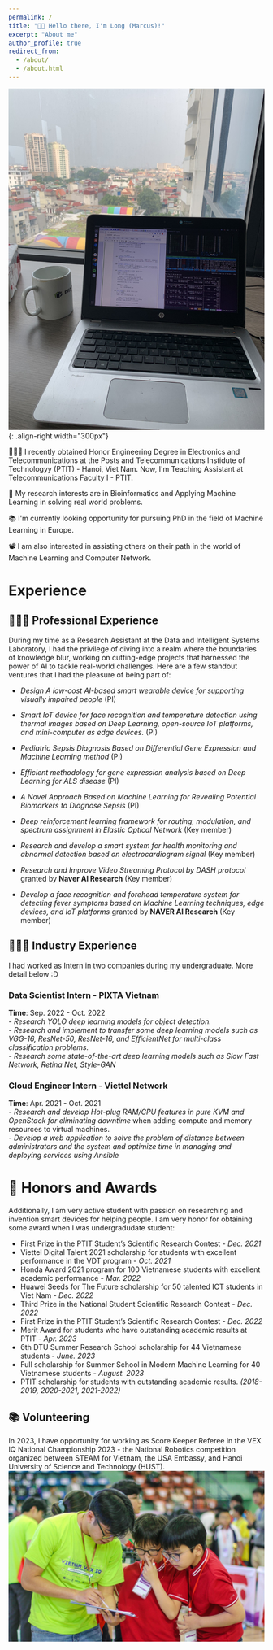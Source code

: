 ```yaml
---
permalink: /
title: "👋🏼 Hello there, I'm Long (Marcus)!"
excerpt: "About me"
author_profile: true
redirect_from: 
  - /about/
  - /about.html
---
```


![Illustration of combining vision and language modalities](/images/one.jpg){: .align-right width="300px"}

👨🏻‍💻 I recently obtained Honor Engineering Degree in Electronics and Telecommunications at the Posts and Telecommunications Instidute of Technologyy (PTIT) - Hanoi, Viet Nam. Now, I'm Teaching Assistant at Telecommunications Faculty I - PTIT.

🔬 My research interests are in Bioinformatics and Applying Machine Learning in solving real world problems.

📚 I'm currently looking opportunity for pursuing PhD in the field of Machine Learning in Europe.

📽️ I am also interested in assisting others on their path in the world of Machine Learning and Computer Network.

# Experience

## 👨🏻‍🔬 Professional Experience
During my time as a Research Assistant at the Data and Intelligent Systems Laboratory, I had the privilege of diving into a realm where the boundaries of knowledge blur, working on cutting-edge projects that harnessed the power of AI to tackle real-world challenges. Here are a few standout ventures that I had the pleasure of being part of:
- *Design A low-cost AI-based smart wearable device for supporting visually impaired people* (PI)

- *Smart IoT device for face recognition and temperature detection using thermal images based on Deep Learning, open-source IoT platforms, and mini-computer as edge devices.* (PI)
- *Pediatric Sepsis Diagnosis Based on Differential Gene Expression and Machine Learning method* (PI)
- *Efficient methodology for gene expression analysis based on Deep Learning for ALS disease* (PI)
- *A Novel Approach Based on Machine Learning for Revealing Potential Biomarkers to Diagnose Sepsis* (PI)
- *Deep reinforcement learning framework for routing, modulation, and spectrum assignment in Elastic Optical Network* (Key member)
- *Research and develop a smart system for health monitoring and abnormal detection based on electrocardiogram signal* (Key member)
- *Research and Improve Video Streaming Protocol by DASH protocol* granted by **Naver AI Research** (Key member)
- *Develop a face recognition and forehead temperature system for detecting fever symptoms based on Machine Learning techniques, edge devices, and IoT platforms* granted by **NAVER AI Research** (Key member)


## 👨🏻‍💻 Industry Experience
I had worked as Intern in two companies during my undergraduate. More detail below :D 

### Data Scientist Intern - PIXTA Vietnam
**Time**: Sep. 2022 - Oct. 2022\
*- Research YOLO deep learning models for object detection.*\
*- Research and implement to transfer some deep learning models such as VGG-16, ResNet-50, ResNet-16, and EfficientNet for multi-class classification problems.*\
*- Research some state-of-the-art deep learning models such as Slow Fast Network, Retina Net, Style-GAN*
### Cloud Engineer Intern - Viettel Network
**Time**: Apr. 2021 - Oct. 2021\
*- Research and develop Hot-plug RAM/CPU features in pure KVM and OpenStack for eliminating downtime*
when adding compute and memory resources to virtual machines.\
*- Develop a web application to solve the problem of distance between administrators and the system and optimize time in managing and deploying services using Ansible*
# 📜 Honors and Awards
Additionally, I am very active student with passion on researching and invention smart devices for helping people. I am very honor for obtaining some award when I was undergradudate student:
- First Prize in the PTIT Student’s Scientific Research Contest - *Dec. 2021*
- Viettel Digital Talent 2021 scholarship for students with excellent performance in the VDT program - *Oct. 2021*
- Honda Award 2021 program for 100 Vietnamese students with excellent academic performance - *Mar. 2022*
- Huawei Seeds for The Future scholarship for 50 talented ICT students in Viet Nam - *Dec. 2022*
- Third Prize in the National Student Scientific Research Contest - *Dec. 2022*
- First Prize in the PTIT Student’s Scientific Research Contest - *Dec. 2022*
- Merit Award for students who have outstanding academic results at PTIT - *Apr. 2023*
- 6th DTU Summer Research School scholarship for 44 Vietnamese students - *June. 2023*
- Full scholarship for Summer School in Modern Machine Learning for 40 Vietnamese students - *August. 2023*
- PTIT scholarship for students with outstanding academic results. *(2018-2019, 2020-2021, 2021-2022)*


## 📚 Volunteering
In 2023, I have opportunity for working as Score Keeper Referee in the VEX IQ National Championship 2023 - the National Robotics competition organized between STEAM for Vietnam, the USA Embassy, and Hanoi University of Science and Technology (HUST).
![Volunteer](/images/3.jpg)
